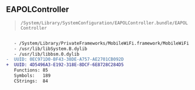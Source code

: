 ## EAPOLController

> `/System/Library/SystemConfiguration/EAPOLController.bundle/EAPOLController`

```diff

   - /System/Library/PrivateFrameworks/MobileWiFi.framework/MobileWiFi
   - /usr/lib/libSystem.B.dylib
   - /usr/lib/libbsm.0.dylib
-  UUID: 0EC971D0-BF43-38DE-A757-AE2701CB092D
+  UUID: 4D5496A3-E192-318E-8DCF-6E8728C284D5
   Functions: 85
   Symbols:   189
   CStrings:  84

```
